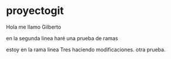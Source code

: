 # proyectogit

 Hola me llamo Gilberto

 en la segunda linea haré una prueba de ramas

 estoy en la rama linea Tres
 haciendo modificaciones.
 otra prueba.